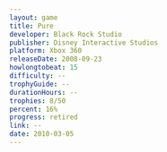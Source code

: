 ```yaml
---
layout: game
title: Pure
developer: Black Rock Studio
publisher: Disney Interactive Studios
platform: Xbox 360
releaseDate: 2008-09-23
howlongtobeat: 15
difficulty: --
trophyGuide: --
durationHours: --
trophies: 8/50
percent: 16%
progress: retired
link: --
date: 2010-03-05
---
```

